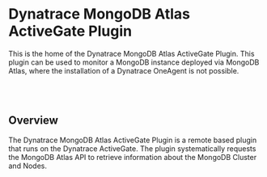 # Dynatrace MongoDB Atlas ActiveGate Plugin

This is the home of the Dynatrace MongoDB Atlas ActiveGate Plugin.  This plugin can be used to monitor a MongoDB instance deployed via MongoDB Atlas, where the installation of a Dynatrace OneAgent is not possible.

<br>
<br>

## Overview

The Dynatrace MongoDB Atlas ActiveGate Plugin is a remote based plugin that runs on the Dynatrace ActiveGate.  The plugin systematically requests the MongoDB Atlas API to retrieve information about the MongoDB Cluster and Nodes.

